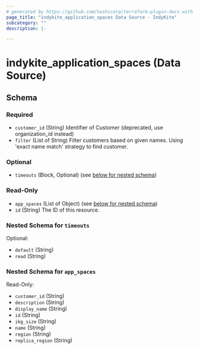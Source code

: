 ```yaml
---
# generated by https://github.com/hashicorp/terraform-plugin-docs with custom templates
page_title: "indykite_application_spaces Data Source - IndyKite"
subcategory: ""
description: |-

---
```


# indykite_application_spaces (Data Source)





<!-- schema generated by tfplugindocs -->
## Schema

### Required

- `customer_id` (String) Identifier of Customer (deprecated, use organization_id instead)
- `filter` (List of String) Filter customers based on given names. Using 'exact name match' strategy to find customer.

### Optional

- `timeouts` (Block, Optional) (see [below for nested schema](#nestedblock--timeouts))

### Read-Only

- `app_spaces` (List of Object) (see [below for nested schema](#nestedatt--app_spaces))
- `id` (String) The ID of this resource.

<a id="nestedblock--timeouts"></a>
### Nested Schema for `timeouts`

Optional:

- `default` (String)
- `read` (String)


<a id="nestedatt--app_spaces"></a>
### Nested Schema for `app_spaces`

Read-Only:

- `customer_id` (String)
- `description` (String)
- `display_name` (String)
- `id` (String)
- `ikg_size` (String)
- `name` (String)
- `region` (String)
- `replica_region` (String)
